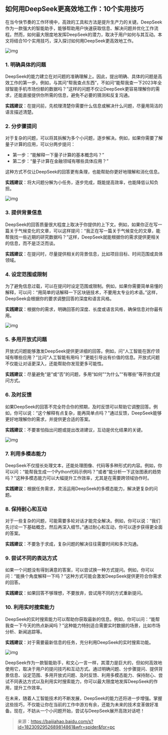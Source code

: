 ## 如何用DeepSeek更高效地工作：10个实用技巧


在当今快节奏的工作环境中，高效的工具和方法是提升生产力的关键。DeepSeek作为一款强大的智能助手，能够帮助用户快速获取信息、解决问题并优化工作流程。然而，如何最大限度地发挥DeepSeek的潜力，取决于用户如何与其互动。本文将结合10个实用技巧，深入探讨如何用DeepSeek更高效地工作。

![img](https://pic.yupi.icu/yuyi/1739500637307-9d4dd4b6-f1c0-4a78-8003-e9cf1c361428.jpeg)

### 1. 明确具体的问题

DeepSeek的能力建立在对问题的准确理解上。因此，提出明确、具体的问题是高效工作的第一步。例如，与其问“帮我查点东西”，不如问“能帮我查一下2023年全球智能手机市场份额的数据吗？”这样的问题不仅让DeepSeek更容易理解你的需求，还能直接提供你所需的信息，避免不必要的猜测和反复沟通。

**实践建议**：在提问前，先梳理清楚你需要什么信息或解决什么问题，尽量用简洁的语言描述清楚。

### 2. 分步骤提问

对于复杂的问题，可以将其拆解为多个小问题，逐步解决。例如，如果你需要了解量子计算的应用，可以分两步提问：

- 第一步：“能解释一下量子计算的基本概念吗？”
- 第二步：“量子计算在金融领域有哪些具体应用？”

这种方式不仅让DeepSeek的回答更有条理，也能帮助你更好地理解和消化信息。

**实践建议**：将大问题分解为小任务，逐步完成，既能提高效率，也能降低认知负担。

![img](https://pic.yupi.icu/yuyi/1739500637394-2a457040-1a2d-4e84-86c3-f19f01cce77c.jpeg)

### 3. 提供背景信息

DeepSeek的回答质量很大程度上取决于你提供的上下文。例如，如果你正在写一篇关于气候变化的文章，可以这样提问：“我正在写一篇关于气候变化的文章，能帮我找一些近期的研究数据吗？”这样，DeepSeek就能根据你的需求提供更相关的信息，而不是泛泛而谈。

**实践建议**：在提问时，尽量提供相关的背景信息，比如项目目标、时间范围或具体领域。

### 4. 设定范围或限制

为了避免信息过载，可以在提问时设定范围或限制。例如，如果你需要简单易懂的解释，可以问：“用简单的话解释一下区块链技术，不要用太专业的术语。”这样，DeepSeek会根据你的要求调整回答的深度和语言风格。

**实践建议**：根据你的需求，明确回答的深度、长度或语言风格，确保信息对你最有用。

![img](https://pic.yupi.icu/yuyi/1739500637387-1d60279b-2404-4d2c-a47b-b9fa2bbdcbe4.jpeg)

### 5. 多用开放式问题

开放式问题能够激发DeepSeek提供更详细的回答。例如，问“人工智能在医疗领域有哪些应用？”比问“人工智能有用吗？”更能引导出有价值的信息。开放式问题不仅能让对话更深入，还能帮助你发现更多可能性。

**实践建议**：尽量避免“是”或“否”的问题，多用“如何”“为什么”“有哪些”等开放式提问方式。

### 6. 及时反馈

如果DeepSeek的回答不完全符合你的预期，及时反馈可以帮助它调整回答。例如，你可以说：“这个解释有点复杂，能再简单点吗？”通过反馈，DeepSeek能够更好地理解你的需求，并提供更合适的答案。

**实践建议**：不要害怕指出问题或提出改进建议，互动是优化结果的关键。

![img](https://pic.yupi.icu/yuyi/1739500637545-cda98a54-1feb-4bc2-a44f-3b41f781f117.jpeg)

### 7. 利用多模态能力

DeepSeek不仅擅长处理文本，还能处理图像、代码等多种形式的内容。例如，你可以问：“能帮我生成一个Python代码示例吗？”或者“能分析一下这张图表的趋势吗？”这种多模态能力可以大幅提升工作效率，尤其是在需要跨领域协作时。

**实践建议**：根据任务需求，灵活运用DeepSeek的多模态能力，解决更复杂的问题。

### 8. 保持耐心和互动

对于一些复杂的问题，可能需要多轮对话才能完全解决。例如，你可以说：“我们先讨论一下基础概念，然后再深入细节。”通过耐心和互动，你可以逐步获得更全面的答案。

**实践建议**：不要急于求成，复杂问题的解决往往需要时间和多次沟通。

### 9. 尝试不同的表达方式

如果一个问题没有得到满意的答案，可以尝试换一种方式提问。例如，你可以问：“能换个角度解释一下吗？”这种方式可能会激发DeepSeek提供更符合你需求的回答。

**实践建议**：如果回答不够理想，不要放弃，尝试用不同的方式重新提问。

### 10. 利用实时搜索能力

DeepSeek的实时搜索能力可以帮助你获取最新的信息。例如，你可以问：“能帮我查一下今天的热点新闻吗？”这种能力特别适合需要实时数据的场景，比如市场分析、新闻追踪等。

**实践建议**：对于需要最新信息的任务，充分利用DeepSeek的实时搜索功能。

![img](https://pic.yupi.icu/yuyi/1739500638103-187d0d62-c7de-42e0-9a99-e6499f4da582.jpeg)

DeepSeek作为一款智能助手，和文心一言一样，其潜力是巨大的，但如何高效地使用它，取决于用户的提问技巧和互动方式。通过明确问题、分步骤提问、提供背景信息、设定范围、多用开放式问题、及时反馈、利用多模态能力、保持耐心、尝试不同表达方式以及利用实时搜索能力，你可以最大限度地发挥DeepSeek的作用，提升工作效率。

在未来，随着人工智能技术的不断发展，DeepSeek的能力还将进一步增强。掌握这些技巧，不仅能让你在当前的工作中游刃有余，还能为未来的技术变革做好准备。现在，不妨从一个小问题开始，尝试与DeepSeek展开高效对话吧！



> 来源：https://baijiahao.baidu.com/s?id=1823092952689814861&wfr=spider&for=pc